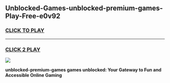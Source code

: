 
## Unblocked-Games-unblocked-premium-games-Play-Free-e0v92
<h3>
<a href="https://premium76.site?title=unblocked-premium-games&ref=21A">CLICK TO PLAY</a></h3>
<hr>

<h3>
<a href="https://premium76.site?title=unblocked-premium-games&ref=21A">CLICK 2 PLAY</a>
  
</h3>

<a href="https://premium76.site?title=unblocked-premium-games&ref=21A"><img src="https://clearcache.store/games.png"></a>


**unblocked-premium-games games unblocked: Your Gateway to Fun and Accessible Online Gaming**
